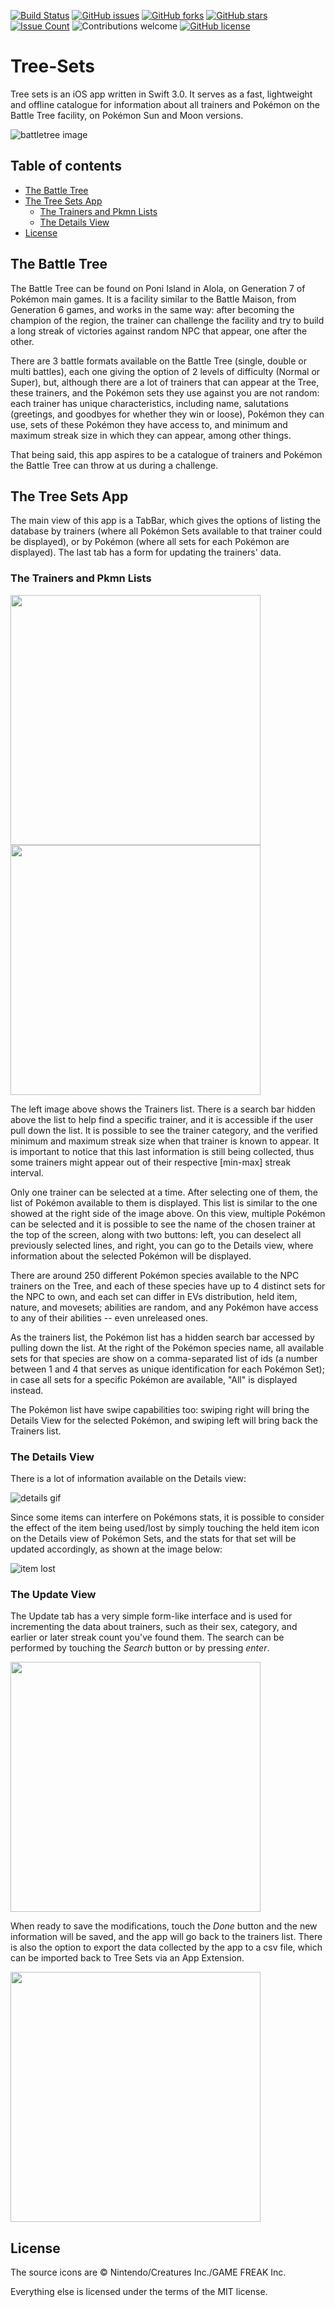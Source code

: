 [![Build Status](https://travis-ci.org/cristiannomartins/Tree-Sets.svg?branch=master)](https://travis-ci.org/cristiannomartins/Tree-Sets)
[![GitHub issues](https://img.shields.io/github/issues/cristiannomartins/Tree-Sets.svg)](https://github.com/cristiannomartins/Tree-Sets/issues)
[![GitHub forks](https://img.shields.io/github/forks/cristiannomartins/Tree-Sets.svg)](https://github.com/cristiannomartins/Tree-Sets/network)
[![GitHub stars](https://img.shields.io/github/stars/cristiannomartins/Tree-Sets.svg)](https://github.com/cristiannomartins/Tree-Sets/stargazers) <!---[![Code Climate](https://codeclimate.com/github/cristiannomartins/Tree-Sets/badges/gpa.svg)](https://codeclimate.com/github/cristiannomartins/Tree-Sets)-->
[![Issue Count](https://codeclimate.com/github/cristiannomartins/Tree-Sets/badges/issue_count.svg)](https://codeclimate.com/github/cristiannomartins/Tree-Sets)
![Contributions welcome](https://img.shields.io/badge/contributions-welcome-brightgreen.svg)
[![GitHub license](https://img.shields.io/badge/license-MIT-blue.svg)](https://raw.githubusercontent.com/cristiannomartins/Tree-Sets/master/License.md)

# Tree-Sets
Tree sets is an iOS app written in Swift 3.0. It serves as a fast, lightweight and offline catalogue for information about all trainers and Pokémon on the Battle Tree facility, on Pokémon Sun and Moon versions.

![battletree image](https://www.serebii.net/sunmoon/battletree.jpg)

## Table of contents

- [The Battle Tree](#the-battle-tree)
- [The Tree Sets App](#the-tree-sets-app)
    - [The Trainers and Pkmn Lists](#the-trainers-and-pkmn-lists)
    - [The Details View](#the-details-view)
- [License](#license)

## The Battle Tree
The Battle Tree can be found on Poni Island in Alola, on Generation 7 of Pokémon main games. It is a facility similar to the Battle Maison, from Generation 6 games, and works in the same way: after becoming the champion of the region, the trainer can challenge the facility and try to build a long streak of victories against random NPC that appear, one after the other.

There are 3 battle formats available on the Battle Tree (single, double or multi battles), each one giving the option of 2 levels of difficulty (Normal or Super), but, although there are a lot of trainers that can appear at the Tree, these trainers, and the Pokémon sets they use against you are not random: each trainer has unique characteristics, including name, salutations (greetings, and goodbyes for whether they win or loose), Pokémon they can use, sets of these Pokémon they have access to, and minimum and maximum streak size in which they can appear, among other things.

That being said, this app aspires to be a catalogue of trainers and Pokémon the Battle Tree can throw at us during a challenge.

## The Tree Sets App
The main view of this app is a TabBar, which gives the options of listing the database by trainers (where all Pokémon Sets available to that trainer could be displayed), or by Pokémon (where all sets for each Pokémon are displayed). The last tab has a form for updating the trainers' data.

### The Trainers and Pkmn Lists
<img src="https://github.com/cristiannomartins/Tree-Sets/blob/master/Screenshots/TreeSetsShot.png?raw=true" width="400"/> <img src="https://github.com/cristiannomartins/Tree-Sets/blob/master/Screenshots/PkmnSelected.png?raw=true" width="400"/>

The left image above shows the Trainers list. There is a search bar hidden above the list to help find a specific trainer, and it is accessible if the user pull down the list. It is possible to see the trainer category, and the verified minimum and maximum streak size when that trainer is known to appear. It is important to notice that this last information is still being collected, thus some trainers might appear out of their respective [min-max] streak interval.

Only one trainer can be selected at a time. After selecting one of them, the list of Pokémon available to them is displayed. This list is similar to the one showed at the right side of the image above. On this view, multiple Pokémon can be selected and it is possible to see the name of the chosen trainer at the top of the screen, along with two buttons: left, you can deselect all previously selected lines, and right, you can go to the Details view, where information about the selected Pokémon will be displayed.

There are around 250 different Pokémon species available to the NPC trainers on the Tree, and each of these species have up to 4 distinct sets for the NPC to own, and each set can differ in EVs distribution, held item, nature, and movesets; abilities are random, and any Pokémon have access to any of their abilities -- even unreleased ones.

As the trainers list, the Pokémon list has a hidden search bar accessed by pulling down the list. At the right of the Pokémon species name, all available sets for that species are show on a comma-separated list of ids (a number between 1 and 4 that serves as unique identification for each Pokémon Set); in case all sets for a specific Pokémon are available, "All" is displayed instead.

The Pokémon list have swipe capabilities too: swiping right will bring the Details View for the selected Pokémon, and swiping left will bring back the Trainers list.

### The Details View
There is a lot of information available on the Details view: 

![details gif](https://github.com/cristiannomartins/Tree-Sets/blob/master/Screenshots/details.gif?raw=true)

Since some items can interfere on Pokémons stats, it is possible to consider the effect of the item being used/lost by simply touching the held item icon on the Details view of Pokémon Sets, and the stats for that set will be updated accordingly, as shown at the image below:

![item lost](https://github.com/cristiannomartins/Tree-Sets/blob/master/Screenshots/itemLost.png?raw=true)

### The Update View
The Update tab has a very simple form-like interface and is used for incrementing the data about trainers, such as their sex, category, and earlier or later streak count you've found them. The search can be performed by touching the _Search_ button or by pressing _enter_.

<img src="https://github.com/cristiannomartins/Tree-Sets/blob/master/Screenshots/update.png?raw=true" width="400"/>

When ready to save the modifications, touch the _Done_ button and the new information will be saved, and the app will go back to the trainers list. There is also the option to export the data collected by the app to a csv file, which can be imported back to Tree Sets via an App Extension.

<img src="https://github.com/cristiannomartins/Tree-Sets/blob/master/Screenshots/appExtension.png?raw=true" width="400"/>

## License
The source icons are © Nintendo/Creatures Inc./GAME FREAK Inc.

Everything else is licensed under the terms of the MIT license.

